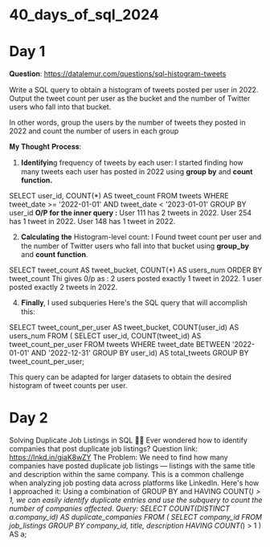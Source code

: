 # 40_days_of_sql_2024


# Day 1 

𝐐𝐮𝐞𝐬𝐭𝐢𝐨𝐧: https://datalemur.com/questions/sql-histogram-tweets

Write a SQL query to obtain a histogram of tweets posted per user in 2022. Output the tweet count per user as the bucket and the number of Twitter users who fall into that bucket.

In other words, group the users by the number of tweets they posted in 2022 and count the number of users in each group

𝐌𝐲 𝐓𝐡𝐨𝐮𝐠𝐡𝐭 𝐏𝐫𝐨𝐜𝐞𝐬𝐬:

1. 𝐈𝐝𝐞𝐧𝐭𝐢𝐟𝐲𝐢𝐧g frequency of tweets by each user:
I started finding how many tweets each user has posted in 2022 using **group by** and **count function.**

SELECT user_id, COUNT(*) AS tweet_count
    FROM tweets
    WHERE tweet_date >= '2022-01-01' AND tweet_date < '2023-01-01'
    GROUP BY user_id
**O/P for the inner query :**
User 111 has 2 tweets in 2022.
User 254 has 1 tweet in 2022.
User 148 has 1 tweet in 2022.

2. 𝐂𝐚𝐥𝐜𝐮𝐥𝐚𝐭𝐢𝐧𝐠 𝐭𝐡𝐞 Histogram-level count:
I Found tweet count per user and the number of Twitter users who fall into that bucket using **group_by** and **count function**.

SELECT tweet_count AS tweet_bucket,
       COUNT(*) AS users_num
ORDER BY tweet_count
Thi gives 0/p as : 2 users posted exactly 1 tweet in 2022.
                   1 user posted exactly 2 tweets in 2022.


4. 𝐅𝐢𝐧𝐚𝐥𝐥𝐲, I used subqueries 
Here's the SQL query that will accomplish this:


SELECT 
  tweet_count_per_user AS tweet_bucket, 
  COUNT(user_id) AS users_num 
FROM (
  SELECT 
    user_id, 
    COUNT(tweet_id) AS tweet_count_per_user 
  FROM tweets 
  WHERE tweet_date BETWEEN '2022-01-01' 
    AND '2022-12-31'
  GROUP BY user_id) AS total_tweets 
GROUP BY tweet_count_per_user;

This query can be adapted for larger datasets to obtain the desired histogram of tweet counts per user.



# Day 2

 Solving Duplicate Job Listings in SQL 🧑‍💻
Ever wondered how to identify companies that post duplicate job listings? 
Question link: https://lnkd.in/giaK8wZY
The Problem: 
We need to find how many companies have posted duplicate job listings — listings with the same title and description within the same company. This is a common challenge when analyzing job posting data across platforms like LinkedIn.
Here's how I approached it:
Using a combination of GROUP BY and HAVING COUNT(*) > 1, we can easily identify duplicate entries and use the subquery to count the number of companies affected.
Query: 
SELECT COUNT(DISTINCT a.company_id) AS duplicate_companies
FROM (
 SELECT company_id
 FROM job_listings
 GROUP BY company_id, title, description
 HAVING COUNT(*) > 1
) AS a;

